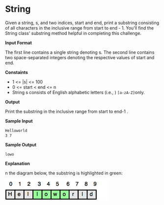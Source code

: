 # String
Given a string, s, and two indices, start and end, print a substring consisting of all characters in the inclusive range from start to end - 1. You'll find the
String class' substring method helpful in completing this challenge.

**Input Format**

The first line contains a single string denoting s.
The second line contains two space-separated integers denoting the respective values of start and end.

**Constaints**

- 1 <= |s| <= 100
- 0 <= start < end <= n
- String s consists of English alphabetic letters (i.e., ) `[a-zA-Z]`only.

**Output**

Print the substring in the inclusive range from start to end-1 .

**Sample Input**

```
Helloworld
3 7
```

**Sample Output**

```
lowo
```

**Explanation**

n the diagram below, the substring is highlighted in green:

![img.png](img.png)

